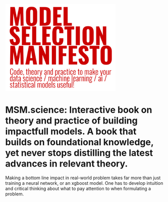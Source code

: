 <div align="left">
  <img src="https://raw.githubusercontent.com/msm-community/msm-book/readme/static/logo-with-tagline.png" width="350">
</div>

# MSM.science: Interactive book on theory and practice of building impactfull models. A book that builds on foundational knowledge, yet never stops distilling the latest advances in relevant theory.

Making a bottom line impact in real-world problem takes far more than just training a neural network, or an xgboost model. One has to develop intuition and critical thinking about what to pay attention to when formulating a problem. 